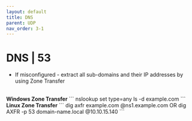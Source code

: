 ```yaml
---
layout: default
title: DNS
parent: UDP
nav_order: 3-1
---
```


# DNS | 53
- If misconfigured - extract all sub-domains and their IP addresses by using Zone Transfer

<br />
<b>Windows Zone Transfer</b>
```
nslookup
set type=any
ls -d example.com
```

<br />
<b>Linux Zone Transfer</b>
```
dig axfr example.com @ns1.example.com
OR
dig AXFR -p 53 domain-name.local @10.10.15.140
```

